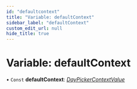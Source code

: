 ```yaml
---
id: "defaultcontext"
title: "Variable: defaultContext"
sidebar_label: "defaultContext"
custom_edit_url: null
hide_title: true
---
```


# Variable: defaultContext

• `Const` **defaultContext**: [*DayPickerContextValue*](../interfaces/daypickercontextvalue.md)

